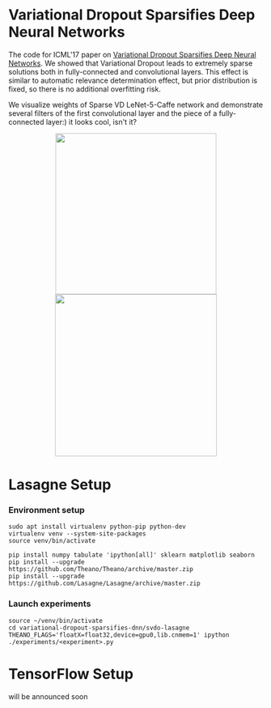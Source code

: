 # Variational Dropout Sparsifies Deep Neural Networks

The code for ICML'17 paper on [Variational Dropout Sparsifies Deep Neural Networks](https://arxiv.org/abs/1701.05369). 
We showed that Variational Dropout leads to extremely sparse solutions both in fully-connected and convolutional layers. 
This effect is similar to automatic relevance determination effect, but prior distribution is fixed, so there is no additional overfitting risk. 

We visualize weights of Sparse VD LeNet-5-Caffe network and demonstrate several filters of the first convolutional layer and the piece of a fully-connected layer:) it looks cool, isn't it?

<p align="center">
<img height="318" src="http://ars-ashuha.ru/pdf/vdsdnn/conv.gif"/>
<img height="320" src="http://ars-ashuha.ru/pdf/vdsdnn/animated_fc.gif"/>
</p>

# Lasagne Setup 

### Environment setup

```(bash)
sudo apt install virtualenv python-pip python-dev
virtualenv venv --system-site-packages
source venv/bin/activate

pip install numpy tabulate 'ipython[all]' sklearn matplotlib seaborn  
pip install --upgrade https://github.com/Theano/Theano/archive/master.zip
pip install --upgrade https://github.com/Lasagne/Lasagne/archive/master.zip
```

### Launch experiments 

```(bash)
source ~/venv/bin/activate
cd variational-dropout-sparsifies-dnn/svdo-lasagne
THEANO_FLAGS='floatX=float32,device=gpu0,lib.cnmem=1' ipython ./experiments/<experiment>.py
```
# TensorFlow Setup 

will be announced soon